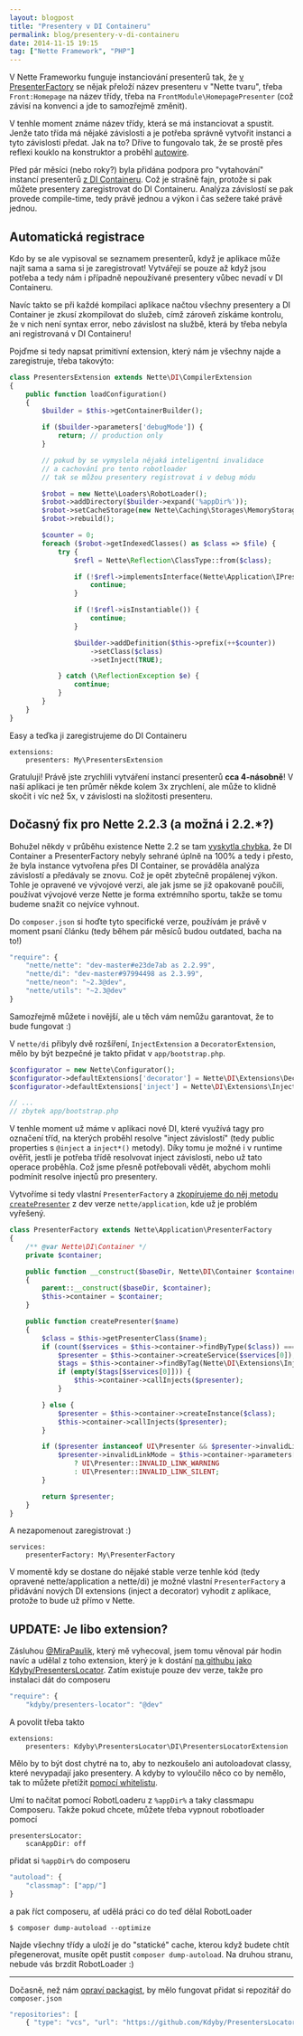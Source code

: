 ```yaml
---
layout: blogpost
title: "Presentery v DI Containeru"
permalink: blog/presentery-v-di-containeru
date: 2014-11-15 19:15
tag: ["Nette Framework", "PHP"]
---
```


V Nette Frameworku funguje instanciování presenterů tak, že [v PresenterFactory](https://api.kdyby.org/class-Nette.Application.PresenterFactory.html#_createPresenter)
se nějak přeloží název presenteru v "Nette tvaru", třeba `Front:Homepage` na název třídy, třeba na `FrontModule\HomepagePresenter` (což závisí na konvenci a jde to samozřejmě změnit).

V tenhle moment známe název třídy, která se má instanciovat a spustit. Jenže tato třída má nějaké závislosti a je potřeba správně vytvořit instanci a tyto závislosti předat.
Jak na to? Dříve to fungovalo tak, že se prostě přes reflexi kouklo na konstruktor a proběhl [autowire](http://doc.nette.org/cs/2.2/configuring#toc-auto-wiring).

Před pár měsíci (nebo roky?) byla přidána podpora pro "vytahování" instancí presenterů [z DI Containeru](https://github.com/nette/application/blob/226c1f1deb00cfeb1c4e60bdb5eaa962775afd8e/src/Application/PresenterFactory.php#L51).
Což je strašně fajn, protože si pak můžete presentery zaregistrovat do DI Containeru.
Analýza závislostí se pak provede compile-time, tedy právě jednou a výkon i čas sežere také právě jednou.

<!--more-->
## Automatická registrace

Kdo by se ale vypisoval se seznamem presenterů, když je aplikace může najít sama a sama si je zaregistrovat!
Vytvářejí se pouze až když jsou potřeba a tedy nám i případně nepoužívané presentery vůbec nevadí v DI Containeru.

Navíc takto se při každé kompilaci aplikace načtou všechny presentery a DI Container je zkusí zkompilovat do služeb,
címž zároveň získáme kontrolu, že v nich není syntax error, nebo závislost na službě, která by třeba nebyla ani registrovaná v DI Containeru!

Pojďme si tedy napsat primitivní extension, který nám je všechny najde a zaregistruje, třeba takovýto:

~~~ php
class PresentersExtension extends Nette\DI\CompilerExtension
{
    public function loadConfiguration()
    {
        $builder = $this->getContainerBuilder();

        if ($builder->parameters['debugMode']) {
            return; // production only
        }

        // pokud by se vymyslela nějaká inteligentní invalidace
        // a cachování pro tento robotloader
        // tak se můžou presentery registrovat i v debug módu

        $robot = new Nette\Loaders\RobotLoader();
        $robot->addDirectory($builder->expand('%appDir%'));
        $robot->setCacheStorage(new Nette\Caching\Storages\MemoryStorage());
        $robot->rebuild();

        $counter = 0;
        foreach ($robot->getIndexedClasses() as $class => $file) {
            try {
                $refl = Nette\Reflection\ClassType::from($class);

                if (!$refl->implementsInterface(Nette\Application\IPresenter::class)) {
                    continue;
                }

                if (!$refl->isInstantiable()) {
                    continue;
                }

                $builder->addDefinition($this->prefix(++$counter))
                    ->setClass($class)
                    ->setInject(TRUE);

            } catch (\ReflectionException $e) {
                continue;
            }
        }
    }
}
~~~

Easy a teďka ji zaregistrujeme do DI Containeru

~~~ neon
extensions:
    presenters: My\PresentersExtension
~~~

Gratuluji! Právě jste zrychlili vytváření instancí presenterů **cca 4-násobně**!
V naší aplikaci je ten průměr někde kolem 3x zrychlení, ale může to klidně skočit i víc než 5x, v závislosti na složitosti presenteru.



## Dočasný fix pro Nette 2.2.3 (a možná i 2.2.*?)


Bohužel někdy v průběhu existence Nette 2.2 se tam [vyskytla chybka](https://github.com/nette/application/blob/0c5280fa75bd237afd179b50961cee2de8e8e32a/src/Application/PresenterFactory.php#L62), že DI Container a PresenterFactory nebyly sehrané úplně na 100% a tedy i přesto, že byla instance vytvořena přes DI Container, se prováděla analýza závislostí a předávaly se znovu. Což je opět zbytečně propálenej výkon. Tohle je opravené ve vývojové verzi, ale jak jsme se již opakovaně poučili, používat vývojové verze Nette je forma extrémního sportu, takže se tomu budeme snažit co nejvíce vyhnout.

Do `composer.json` si hoďte tyto specifické verze, používám je právě v moment psaní článku (tedy během pár měsíců budou outdated, bacha na to!)

~~~ js
"require": {
    "nette/nette": "dev-master#e23de7ab as 2.2.99",
    "nette/di": "dev-master#97994498 as 2.3.99",
    "nette/neon": "~2.3@dev",
    "nette/utils": "~2.3@dev"
}
~~~

Samozřejmě můžete i novější, ale u těch vám nemůžu garantovat, že to bude fungovat :)

V `nette/di` přibyly dvě rozšíření, `InjectExtension` a `DecoratorExtension`,
mělo by být bezpečné je takto přidat v `app/bootstrap.php`.

~~~ php
$configurator = new Nette\Configurator();
$configurator->defaultExtensions['decorator'] = Nette\DI\Extensions\DecoratorExtension::class;
$configurator->defaultExtensions['inject'] = Nette\DI\Extensions\InjectExtension::class;

// ...
// zbytek app/bootstrap.php
~~~

V tenhle moment už máme v aplikaci nové DI, které využívá tagy pro označení tříd, na kterých proběhl resolve "inject závislostí" (tedy public properties s `@inject` a `inject*()` metody).
Díky tomu je možné i v runtime ověřit, jestli je potřeba třídě resolvovat inject závislosti, nebo už tato operace proběhla. Což jsme přesně potřebovali vědět,
abychom mohli podmínit resolve injectů pro presentery.

Vytvoříme si tedy vlastní `PresenterFactory` a [zkopírujeme do něj metodu `createPresenter`](https://github.com/nette/application/blob/226c1f1deb00cfeb1c4e60bdb5eaa962775afd8e/src/Application/PresenterFactory.php#L47-L64) z dev verze `nette/application`, kde už je problém vyřešený.


~~~ php
class PresenterFactory extends Nette\Application\PresenterFactory
{
    /** @var Nette\DI\Container */
    private $container;

    public function __construct($baseDir, Nette\DI\Container $container)
    {
        parent::__construct($baseDir, $container);
        $this->container = $container;
    }

    public function createPresenter($name)
    {
        $class = $this->getPresenterClass($name);
        if (count($services = $this->container->findByType($class)) === 1) {
            $presenter = $this->container->createService($services[0]);
            $tags = $this->container->findByTag(Nette\DI\Extensions\InjectExtension::TAG_INJECT);
            if (empty($tags[$services[0]])) {
                $this->container->callInjects($presenter);
            }

        } else {
            $presenter = $this->container->createInstance($class);
            $this->container->callInjects($presenter);
        }

        if ($presenter instanceof UI\Presenter && $presenter->invalidLinkMode === NULL) {
            $presenter->invalidLinkMode = $this->container->parameters['debugMode']
                ? UI\Presenter::INVALID_LINK_WARNING
                : UI\Presenter::INVALID_LINK_SILENT;
        }

        return $presenter;
    }
}
~~~

A nezapomenout zaregistrovat :)

~~~ neon
services:
    presenterFactory: My\PresenterFactory
~~~


V momentě kdy se dostane do nějaké stable verze tenhle kód (tedy opravené nette/application a nette/di) je možné vlastní `PresenterFactory` a přidávání nových DI extensions (inject a decorator) vyhodit z aplikace, protože to bude už přímo v Nette.



## UPDATE: Je libo extension?

Zásluhou [@MiraPaulik](https://twitter.com/MiraPaulik), který mě vyhecoval, jsem tomu věnoval pár hodin navíc a udělal z toho extension,
který je k dostání [na githubu jako Kdyby/PresentersLocator](https://github.com/Kdyby/PresentersLocator).
Zatím existuje pouze dev verze, takže pro instalaci dát do composeru

~~~ js
"require": {
    "kdyby/presenters-locator": "@dev"
~~~

A povolit třeba takto

~~~ neon
extensions:
    presenters: Kdyby\PresentersLocator\DI\PresentersLocatorExtension
~~~

Mělo by to být dost chytré na to, aby to nezkoušelo ani autoloadovat classy, které nevypadají jako presentery.
A kdyby to vyloučilo něco co by nemělo, tak to můžete přetížit [pomocí whitelistu](https://github.com/Kdyby/PresentersLocator/blob/b610e3202cf9db47f3a238996191c8095428c2e3/src/Kdyby/PresentersLocator/DI/PresentersLocatorExtensions.php#L30-L32).

Umí to načítat pomocí RobotLoaderu z `%appDir%` a taky classmapu Composeru.
Takže pokud chcete, můžete třeba vypnout robotloader pomocí

~~~ neon
presentersLocator:
    scanAppDir: off
~~~

přidat si `%appDir%` do composeru

~~~ js
"autoload": {
    "classmap": ["app/"]
}
~~~

a pak říct composeru, ať udělá práci co do teď dělal RobotLoader

~~~ shell
$ composer dump-autoload --optimize
~~~

Najde všechny třídy a uloží je do "statické" cache, kterou když budete chtít přegenerovat, musíte opět pustit `composer dump-autoload`.
Na druhou stranu, nebude vás brzdit RobotLoader :)

----

Dočasně, než nám [opraví packagist](https://github.com/composer/packagist/issues/458), by mělo fungovat přidat si repozitář do `composer.json`

~~~ js
"repositories": [
    { "type": "vcs", "url": "https://github.com/Kdyby/PresentersLocator.git" },
~~~

